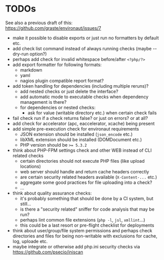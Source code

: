 # TODOs

See also a previous draft of this: <https://github.com/graste/environaut/issues/7>

- make it possible to disable exports or just run no formatters by default etc.
- add check list command instead of always running checks (maybe --dry-run
  option?)
- perhaps add check for invalid whitespace before/after ```<?php/?>```
- add export formatter for following formats:
    - markdown
    - yaml
    - nagios plugin compatible report format?
- add token handling for dependencies (including multiple reruns)?
    - add nested checks or just delete the interface?
    - add automatic mode to executable checks when dependency management is there?
    - for dependencies or nested checks:
        - ask for value (writable directory etc.) when certain check fails
- fail check run if a check returns false? or just on errors? or at all?
- add check for accelerator (apc, eaccelerator, xcache) being present
- add simple pre-execution check for environaut requirements
    - JSON extension should be installed (```json_encode``` etc.)
    - libXML extension should be installed (DOMDocument etc.)
    - PHP version should be ```>= 5.3.2```
- think about PHP-FPM settings check and other WEB instead of CLI related checks
    - certain directories should not execute PHP files (like upload locations)
    - web server should handle and return cache headers correctly
    - are certain security related headers available (`X-Content-...` etc.)
    - aggregate some good practices for file uploading into a check?
    - ...
- think about quality assurance checks:
    - it's probably something that should be done by a CI system, but still...
    - is there a "security related" sniffer for code analysis that may be run?
    - perhaps lint common file extensions (`php -l`, `jsl`, `xmllint`...)
    - this could be a last resort or pre-flight checklist for deployments
- think about user/group/file system permissions and perhaps check directories
  and files for being non-writable with exclusions for cache, log, uploade etc.
- maybe integrate or otherwise add php.ini security checks via
  https://github.com/psecio/iniscan
